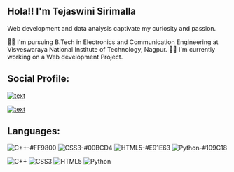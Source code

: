 ## Hola!! I'm Tejaswini Sirimalla 


Web development and data analysis captivate my curiosity and passion.  

👩‍🎓 I'm pursuing B.Tech in Electronics and Communication Engineering at Visveswaraya National Institute of Technology, Nagpur.
👩‍💻 I'm currently working on a Web development Project.


## Social Profile:

[![text](https://img.shields.io/badge/LinkedIn-0077B5?style=for-the-badge&logo=linkedin&logoColor=white)]([www.linkedin.com/in/myprofile](https://www.linkedin.com/in/tejaswini-sirimalla-b33990229/)https://www.linkedin.com/in/tejaswini-sirimalla-b33990229/)

[![text](https://img.shields.io/badge/GitHub-100000?style=for-the-badge&logo=github&logoColor=white)](https://github.com/Tejaswini-2002?tab=repositories)

## Languages:
![C++-#FF9800](https://github.com/Tejaswini-2002/Tejaswini_Sirimalla/assets/97162347/57f0a431-bc9c-4068-83dc-cee14792e8ea)
![CSS3-#00BCD4](https://github.com/Tejaswini-2002/Tejaswini_Sirimalla/assets/97162347/da9a43cb-fce5-4e57-9bb9-ee723fc8bb4f)
![HTML5-#E91E63](https://github.com/Tejaswini-2002/Tejaswini_Sirimalla/assets/97162347/038ea096-af2f-43c4-9dce-7bb2d5337523)
![Python-#109C18](https://github.com/Tejaswini-2002/Tejaswini_Sirimalla/assets/97162347/67ec8fc0-15a0-4fce-a8e6-1b702ee1a6a5)

![C++](https://img.shields.io/badge/C++-%23323330.svg?style=flat-square&logo=cplusplus)
![CSS3](https://img.shields.io/badge/CSS3-%23323330.svg?style=flat-square&logo=css3)
![HTML5](https://img.shields.io/badge/HTML5-%23323330.svg?style=flat-square&logo=html5)
![Python](https://img.shields.io/badge/Python-%23323330.svg?style=flat-square&logo=python)
